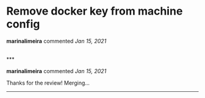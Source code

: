 # Remove docker key from machine config

**marinalimeira** commented *Jan 15, 2021*


<br />
***


**marinalimeira** commented *Jan 15, 2021*

Thanks for the review! Merging...
***

